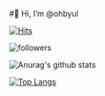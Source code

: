 #👋 Hi, I’m @ohbyul


[![Hits](https://hits.seeyoufarm.com/api/count/incr/badge.svg?url=https%3A%2F%2Fgithub.com%2Fohbyul&count_bg=%237A7A7A&title_bg=%23FFADCC&icon=reverbnation.svg&icon_color=%23FF0000&title=hits&edge_flat=false)](https://hits.seeyoufarm.com)


![followers](https://img.shields.io/github/followers/ohbyul?style=social)


![Anurag's github stats](https://github-readme-stats.vercel.app/api?username=ohbyul&show_icons=true&theme=radical)



[![Top Langs](https://github-readme-stats.vercel.app/api/top-langs/?username=ohbyul)](https://github.com/anuraghazra/github-readme-stats)
